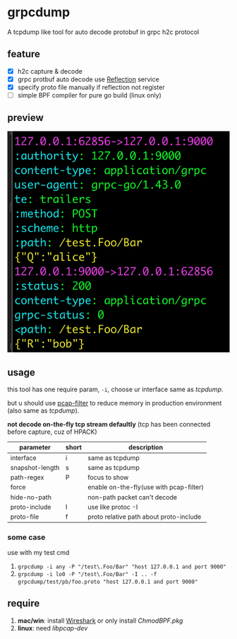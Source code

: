 # grpcdump
A tcpdump like tool for auto decode protobuf in grpc h2c protocol

## feature
- [x] h2c capture & decode
- [x] grpc protbuf auto decode use [Reflection](https://github.com/grpc/grpc/blob/master/doc/server-reflection.md) service
- [x] specify proto file manually if reflection not register
- [ ] simple BPF compiler for pure go build (linux only)

## preview
![show](capture.png)

## usage
this tool has one require param, `-i`, choose ur interface same as *tcpdump*.

but u should use [pcap-filter](https://www.tcpdump.org/manpages/pcap-filter.7.html) to reduce memory in production environment (also same as *tcpdump*).

**not decode on-the-fly tcp stream defaultly** (tcp has been connected before capture, cuz of HPACK)

| parameter | short | description |
|-|-|-|
|interface|i|same as tcpdump
|snapshot-length|s|same as tcpdump
|path-regex|P|focus to show
|force||enable on-the-fly(use with pcap-filter)
|hide-no-path||non-path packet can't decode
|proto-include|I|use like protoc -I
|proto-file|f|proto relative path about proto-include

### some case
use with my test cmd

1. `grpcdump -i any -P "/test\.Foo/Bar" "host 127.0.0.1 and port 9000"`
2. `grpcdump -i lo0 -P "/test\.Foo/Bar" -I .. -f grpcdump/test/pb/foo.proto "host 127.0.0.1 and port 9000"`

## require
1. **mac/win**: install [Wireshark](https://www.wireshark.org/download.html)
    or only install *ChmodBPF.pkg*
2. **linux**: need *libpcap-dev*
